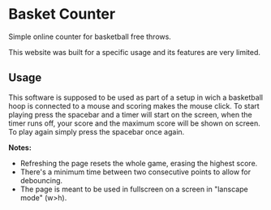 # Basket Counter

Simple online counter for basketball free throws.

This website was built for a specific usage and its features are very limited.

## Usage

This software is supposed to be used as part of a setup in wich a basketball hoop is connected to a mouse and scoring makes the mouse click. 
To start playing press the spacebar and a timer will start on the screen, when the timer runs off,  your score and the maximum score will be shown on screen.
To play again simply press the spacebar once again.

**Notes:**
* Refreshing the page resets the whole game, erasing the highest score.
* There's a minimum time between two consecutive points to allow for debouncing.
* The page is meant to be used in fullscreen on a screen in "lanscape mode" (w>h).
